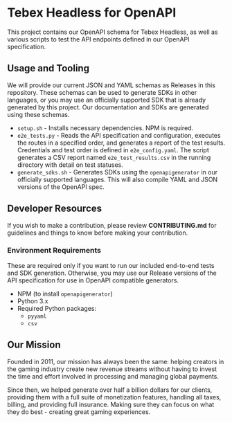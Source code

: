 # Tebex Headless for OpenAPI

This project contains our OpenAPI schema for Tebex Headless, as well as various scripts to test the API endpoints defined in our OpenAPI specification. 

## Usage and Tooling

We will provide our current JSON and YAML schemas as Releases in this repository. These schemas can be used to generate SDKs in other languages, or you may use an officially supported SDK that is already generated by this project. Our documentation and SDKs are generated using these schemas.

- `setup.sh` - Installs necessary dependencies. NPM is required.
- `e2e_tests.py` - Reads the API specification and configuration, executes the routes in a specified order, and generates a report of the test results. Credentials and test order is defined in `e2e_config.yaml`. The script generates a CSV report named `e2e_test_results.csv` in the running directory with detail on test statuses.
- `generate_sdks.sh` - Generates SDKs using the `openapigenerator` in our officially supported languages. This will also compile YAML and JSON versions of the OpenAPI spec.

## Developer Resources
If you wish to make a contribution, please review **CONTRIBUTING.md** for guidelines and things to know before making your contribution.

### Environment Requirements
These are required only if you want to run our included end-to-end tests and SDK generation. Otherwise, you may use our Release versions of the API specification for use in OpenAPI compatible generators.

- NPM (to install `openapigenerator`)
- Python 3.x
- Required Python packages:
  - `pyyaml`
  - `csv`

## Our Mission
Founded in 2011, our mission has always been the same: helping creators in the gaming industry create new revenue streams without having to invest the time and effort involved in processing and managing global payments.

Since then, we helped generate over half a billion dollars for our clients, providing them with a full suite of monetization features, handling all taxes, billing, and providing full insurance. Making sure they can focus on what they do best - creating great gaming experiences.